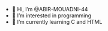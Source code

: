 - 👋 Hi, I’m @ABIR-MOUADNI-44
- 👀 I’m interested in programming
- 🌱 I’m currently learning C and HTML

<!---
ABIR-MOUADNI-44/ABIR-MOUADNI-44 is a ✨ special ✨ repository because its `README.md` (this file) appears on your GitHub profile.
You can click the Preview link to take a look at your changes.
--->
